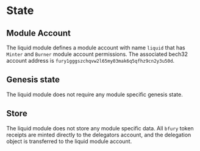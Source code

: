 <!--
order: 2
-->

# State

## Module Account
The liquid module defines a module account with name `liquid` that has `Minter` and `Burner` module account permissions. The associated bech32 account address is `fury1gggszchqvw2l65my03mak6q5qfhz9cn2y3u50d`. 

## Genesis state

The liquid module does not require any module specific genesis state.

## Store

The liquid module does not store any module specific data. All `bfury` token receipts are minted directly to the delegators account, and the delegation object is transferred to the liquid module account. 